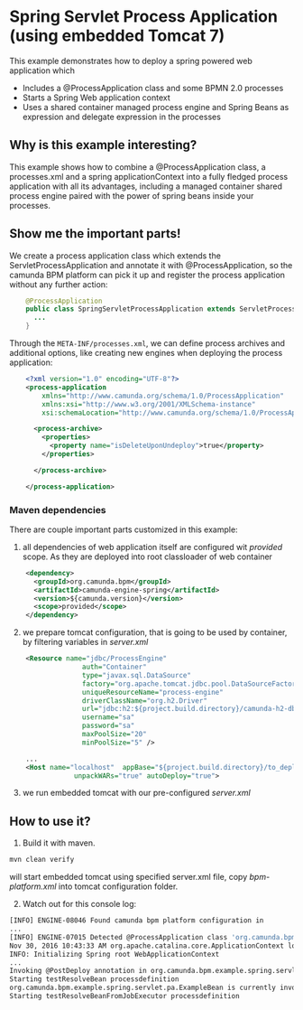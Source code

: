 # Spring Servlet Process Application (using embedded Tomcat 7)

This example demonstrates how to deploy a spring powered web application which

  * Includes a @ProcessApplication class and some BPMN 2.0 processes
  * Starts a Spring Web application context
  * Uses a shared container managed process engine and Spring Beans as expression and delegate expression in the processes

## Why is this example interesting?

This example shows how to combine a @ProcessApplication class, a processes.xml and a spring applicationContext into a fully fledged process application with all its
advantages, including a managed container shared process engine paired with the power of spring beans inside your processes.

## Show me the important parts!

We create a process application class which extends the ServletProcessApplication and annotate it with @ProcessApplication, so
the camunda BPM platform can pick it up and register the process application without any further action:

```java
    @ProcessApplication
    public class SpringServletProcessApplication extends ServletProcessApplication {
      ...
    }
```

Through the ```META-INF/processes.xml```, we can define process archives and additional options, like creating new engines when deploying the process application:

```xml
    <?xml version="1.0" encoding="UTF-8"?>
    <process-application
        xmlns="http://www.camunda.org/schema/1.0/ProcessApplication"
        xmlns:xsi="http://www.w3.org/2001/XMLSchema-instance"
        xsi:schemaLocation="http://www.camunda.org/schema/1.0/ProcessApplication http://www.camunda.org/schema/1.0/ProcessApplication ">

      <process-archive>
        <properties>
          <property name="isDeleteUponUndeploy">true</property>
        </properties>

      </process-archive>

    </process-application>
```

### Maven dependencies

There are couple important parts customized in this example:

  1. all dependencies of web application itself are configured wit *provided* scope. As they are deployed into root
    classloader of web container

```xml
    <dependency>
      <groupId>org.camunda.bpm</groupId>
      <artifactId>camunda-engine-spring</artifactId>
      <version>${camunda.version}</version>
      <scope>provided</scope>
    </dependency>
```

  2. we prepare tomcat configuration, that is going to be used by container, by filtering variables in _server.xml_

```xml
    <Resource name="jdbc/ProcessEngine"
                  auth="Container"
                  type="javax.sql.DataSource"
                  factory="org.apache.tomcat.jdbc.pool.DataSourceFactory"
                  uniqueResourceName="process-engine"
                  driverClassName="org.h2.Driver"
                  url="jdbc:h2:${project.build.directory}/camunda-h2-dbs/process-engine;MVCC=TRUE;TRACE_LEVEL_FILE=0;DB_CLOSE_ON_EXIT=FALSE"
                  username="sa"
                  password="sa"
                  maxPoolSize="20"
                  minPoolSize="5" />

    ...
    <Host name="localhost"  appBase="${project.build.directory}/to_deploy"
                unpackWARs="true" autoDeploy="true">
```

  3. we run embedded tomcat with our pre-configured _server.xml_


## How to use it?

  1. Build it with maven.

```bash
mvn clean verify
```

  will start embedded tomcat using specified server.xml file, copy _bpm-platform.xml_ into tomcat configuration folder.

  2. Watch out for this console log:

```bash
[INFO] ENGINE-08046 Found camunda bpm platform configuration in
...
[INFO] ENGINE-07015 Detected @ProcessApplication class 'org.camunda.bpm.example.spring.servlet.pa.SpringServletProcessApplication'
Nov 30, 2016 10:43:33 AM org.apache.catalina.core.ApplicationContext log
INFO: Initializing Spring root WebApplicationContext
...
Invoking @PostDeploy annotation in org.camunda.bpm.example.spring.servlet.pa.SpringServletProcessApplication
Starting testResolveBean processdefinition
org.camunda.bpm.example.spring.servlet.pa.ExampleBean is currently invoked.
Starting testResolveBeanFromJobExecutor processdefinition
```
